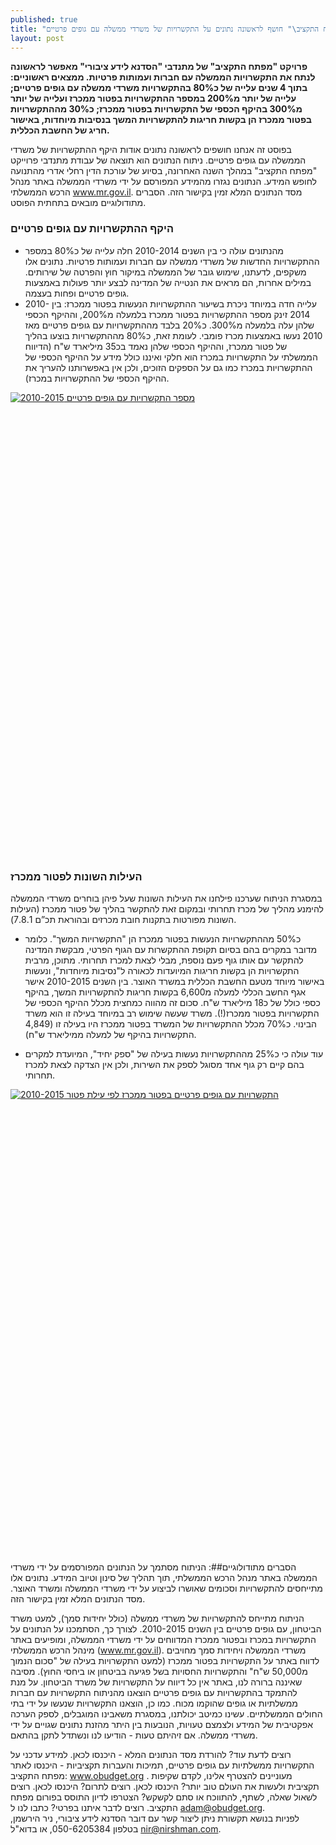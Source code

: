 ```yaml
---
published: true
title: "פרויקט \"מפתח התקציב\" חושף לראשונה נתונים על התקשרויות של משרדי ממשלה עם גופים פרטיים"
layout: post
---
```




**פרויקט "מפתח התקציב" של מתנדבי "הסדנא לידע ציבורי" מאפשר לראשונה לנתח את התקשרויות הממשלה עם חברות ועמותות פרטיות. ממצאים ראשוניים: בתוך 4 שנים עלייה של כ80% בהתקשרויות משרדי ממשלה עם גופים פרטיים; עלייה של יותר מ200% במספר ההתקשרויות בפטור ממכרז ועלייה של יותר מ300% בהיקף הכספי של התקשרויות בפטור ממכרז; כ30% מההתקשרויות בפטור ממכרז הן בקשות חריגות להתקשרויות המשך בנסיבות מיוחדות, באישור חריג של החשבת הכללית.**

בפוסט זה אנחנו חושפים לראשונה נתונים אודות היקף ההתקשרויות של משרדי הממשלה עם גופים פרטיים. ניתוח הנתונים הוא תוצאה של עבודת מתנדבי פרוייקט "מפתח התקציב" במהלך השנה האחרונה, בסיוע של עורכת הדין רחלי אדרי מהתנועה לחופש המידע. הנתונים נגזרו מהמידע המפורסם על ידי משרדי הממשלה באתר מנהל הרכש הממשלתי www.mr.gov.il. מסד הנתונים המלא זמין בקישור הזה. הסברים מתודולוגיים מובאים בתחתית הפוסט.
   

### היקף ההתקשרויות עם גופים פרטיים
- מהנתונים עולה כי בין השנים 2010-2014 חלה עלייה של כ80% במספר ההתקשרויות החדשות של משרדי ממשלה עם חברות ועמותות פרטיות. 
נתונים אלו משקפים, לדעתנו, שימוש גובר של הממשלה במיקור חוץ והפרטה של שירותים. במילים אחרות, הם מראים את הנטייה של המדינה לבצע יותר פעולות באמצעות גופים פרטיים ופחות בעצמה.
- עלייה חדה במיוחד ניכרת בשיעור ההתקשרויות הנעשות בפטור ממכרז: בין 2010-2014 זינק מספר ההתקשרויות בפטור ממכרז בלמעלה מ200%, וההיקף הכספי שלהן עלה בלמעלה מ300%. 
כ20% בלבד מההתקשרויות עם גופים פרטיים מאז 2010 נעשו באמצעות מכרז פומבי. לעומת זאת,  כ80% מההתקשרויות בוצעו בהליך של פטור ממכרז, וההיקף הכספי שלהן נאמד בכ35 מיליארד ש"ח (הדיווח הממשלתי על התקשרויות במכרז הוא חלקי ואיננו כולל מידע על ההיקף הכספי של ההתקשרויות במכרז כמו גם על הספקים הזוכים, ולכן אין באפשרותנו להעריך את ההיקף הכספי של ההתקשרויות במכרז).  

<script type='text/javascript' src='https://public.tableau.com/javascripts/api/viz_v1.js'></script><div class='tableauPlaceholder' style='width: 680px; height: 742px;'><noscript><a href='#'><img alt='מספר התקשרויות עם גופים פרטיים 2010-2015 ' src='https:&#47;&#47;public.tableau.com&#47;static&#47;images&#47;te&#47;test1_465&#47;Sheet3&#47;1_rss.png' style='border: none' /></a></noscript><object class='tableauViz' width='680' height='742' style='display:none;'><param name='host_url' value='https%3A%2F%2Fpublic.tableau.com%2F' /> <param name='site_root' value='' /><param name='name' value='test1_465&#47;Sheet3' /><param name='tabs' value='no' /><param name='toolbar' value='yes' /><param name='static_image' value='https:&#47;&#47;public.tableau.com&#47;static&#47;images&#47;te&#47;test1_465&#47;Sheet3&#47;1.png' /> <param name='animate_transition' value='yes' /><param name='display_static_image' value='yes' /><param name='display_spinner' value='yes' /><param name='display_overlay' value='yes' /><param name='display_count' value='yes' /><param name='showVizHome' value='no' /><param name='showTabs' value='y' /><param name='bootstrapWhenNotified' value='true' /></object></div>

### העילות השונות לפטור ממכרז
במסגרת הניתוח שערכנו פילחנו את העילות השונות שעל פיהן בוחרים משרדי הממשלה להימנע מהליך של מכרז תחרותי ובמקום זאת להתקשר בהליך של פטור ממכרז (העילות השונות מפורטות בתקנות חובת מכרזים ובהוראת תכ”ם 7.8.1). 

- כ50% מההתקשרויות הנעשות בפטור ממכרז הן "התקשרויות המשך". כלומר מדובר במקרים בהם בסיום תקופת ההתקשרות עם הגוף הפרטי, מבקשת המדינה להתקשר עם אותו גוף פעם נוספת, מבלי לצאת למכרז תחרותי. מתוכן, מרבית התקשרויות הן בקשות חריגות המיועדות לכאורה ל"נסיבות מיוחדות", ונעשות באישור מיוחד מטעם החשבת הכללית במשרד האוצר. בין השנים 2010-2015 אישר אגף החשב הכללי למעלה מ6,600 בקשות חריגות להתקשרויות המשך, בהיקף כספי כולל של כ18 מיליארד ש"ח. סכום זה מהווה כמחצית מכלל ההיקף הכספי של התקשרויות בפטור ממכרז(!). משרד שעשה שימוש רב במיוחד בעילה זו הוא משרד הבינוי. כ70% מכלל ההתקשרויות של המשרד בפטור ממכרז היו בעילה זו (4,849 התקשרויות בהיקף של למעלה ממיליארד ש"ח).

- עוד עולה כי כ25% מההתקשרויות נעשות בעילה של "ספק יחיד", המיועדת למקרים בהם קיים רק גוף אחד מסוגל לספק את השירות, ולכן אין הצדקה לצאת למכרז תחרותי.  

<script type='text/javascript' src='https://public.tableau.com/javascripts/api/viz_v1.js'></script><div class='tableauPlaceholder' style='width: 680px; height: 742px;'><noscript><a href='#'><img alt='התקשרויות עם גופים פרטיים בפטור ממכרז לפי עילת פטור 2010-2015 ' src='https:&#47;&#47;public.tableau.com&#47;static&#47;images&#47;te&#47;test1_465&#47;Sheet1&#47;1_rss.png' style='border: none' /></a></noscript><object class='tableauViz' width='680' height='742' style='display:none;'><param name='host_url' value='https%3A%2F%2Fpublic.tableau.com%2F' /> <param name='site_root' value='' /><param name='name' value='test1_465&#47;Sheet1' /><param name='tabs' value='no' /><param name='toolbar' value='yes' /><param name='static_image' value='https:&#47;&#47;public.tableau.com&#47;static&#47;images&#47;te&#47;test1_465&#47;Sheet1&#47;1.png' /> <param name='animate_transition' value='yes' /><param name='display_static_image' value='yes' /><param name='display_spinner' value='yes' /><param name='display_overlay' value='yes' /><param name='display_count' value='yes' /><param name='showVizHome' value='no' /><param name='showTabs' value='y' /><param name='bootstrapWhenNotified' value='true' /></object></div>


הסברים מתודולוגיים##:
הניתוח מסתמך על הנתונים המפורסמים על ידי משרדי הממשלה באתר מנהל הרכש הממשלתי, תוך תהליך של סינון וטיוב המידע. נתונים אלו מתייחסים להתקשרויות וסכומים שאושרו לביצוע על ידי משרדי הממשלה ומשרד האוצר. מסד הנתונים המלא זמין בקישור הזה. 

הניתוח מתייחס להתקשרויות של משרדי ממשלה (כולל יחידות סמך), למעט משרד הביטחון, עם גופים פרטיים בין השנים 2010-2015. לצורך כך, הסתמכנו על הנתונים על התקשרויות במכרז ובפטור ממכרז המדווחים על ידי משרדי הממשלה, ומופיעים באתר מינהל הרכש הממשלתי (www.mr.gov.il). משרדי הממשלה ויחידות סמך מחויבים לדווח באתר על התקשרויות בפטור ממכרז (למעט התקשרויות בעילה של "סכום הנמוך מ50,000 ש"ח" והתקשרויות החסויות בשל פגיעה בביטחון או ביחסי החוץ). מסיבה שאיננה ברורה לנו, באתר אין כל דיווח על התקשרויות של משרד הביטחון. על מנת להתמקד בהתקשרויות עם גופים פרטיים הוצאנו מהניתוח התקשרויות עם חברות ממשלתיות או גופים שהוקמו מכוח. כמו כן, הוצאנו התקשרויות שנעשו על ידי בתי החולים הממשלתיים. 
עשינו כמיטב יכולתנו, במסגרת משאבינו המוגבלים, לספק הערכה אפקטיבית של המידע ולצמצם טעויות, הנובעות בין היתר מהזנת נתונים שגויים על ידי משרדי ממשלה. אם זיהיתם טעות - הודיעו לנו ונשתדל לתקן בהתאם. 


רוצים לדעת עוד?
להורדת מסד הנתונים המלא - היכנסו לכאן. 
למידע עדכני על התקשרויות ממשלתיות עם גופים פרטיים, תמיכות והעברות תקציביות - היכנסו לאתר מפתח התקציב: www.obudget.org . 
מעוניינים להצטרף אלינו, לקדם שקיפות תקציבית ולעשות את העולם טוב יותר? היכנסו לכאן. 
רוצים לתרום? היכנסו לכאן. 
רוצים לשאול שאלה, לשתף, להתווכח או סתם לקשקש? הצטרפו לדיון התוסס בפורום מפתח התקציב. 
רוצים לדבר איתנו בפרטי? כתבו לנו ל adam@obudget.org.  
לפניות בנושא תקשורת ניתן ליצור קשר עם דובר הסדנא לידע ציבורי, ניר הירשמן, בטלפון 050-6205384, או בדוא"ל nir@nirshman.com.
